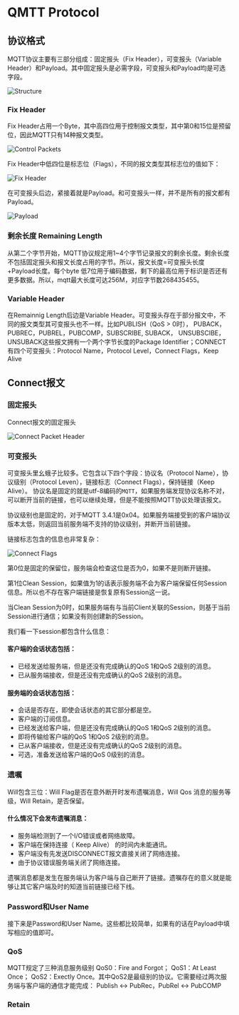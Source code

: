 # QMTT Protocol

## 协议格式

MQTT协议主要有三部分组成：固定报头（Fix Header），可变报头（Variable Header）和Payload。其中固定报头是必需字段，可变报头和Payload均是可选字段。

![Structure](../images/Selection_087.png)

### Fix Header

Fix Header占用一个Byte，其中高四位用于控制报文类型，其中第0和15位是预留位，因此MQTT只有14种报文类型。

![Control Packets](../images/Selection_088.png)

Fix Header中低四位是标志位（Flags），不同的报文类型其标志位的值如下：

![Fix Header](../images/Selection_010.png)

在可变报头后边，紧接着就是Payload。和可变报头一样，并不是所有的报文都有Payload。

![Payload](../images/Selection_090.png)

### 剩余长度 Remaining Length

从第二个字节开始，MQTT协议规定用1~4个字节记录报文的剩余长度。剩余长度不包括固定报头和报文长度占用的字节。所以，报文长度=可变报头长度+Payload长度。每个byte 低7位用于编码数据，剩下的最高位用于标识是否还有更多数据。所以，mqtt最大长度可达256M，对应字节数268435455。

### Variable Header
在Remainnig Length后边是Variable Header。可变报头存在于部分报文中，不同的报文类型其可变报头也不一样。比如PUBLISH（QoS > 0时）， PUBACK，PUBREC，PUBREL，PUBCOMP，SUBSCRIBE, SUBACK， UNSUBSCIBE，UNSUBACK这些报文拥有一个两个字节长度的Package Identifier；CONNECT有四个可变报头：Protocol Name，Protocol Level，Connect Flags，Keep Alive

## Connect报文

### 固定报头

Connect报文的固定报头

![Connect Packet Header](../images/Selection_091.png)

### 可变报头

可变报头里幺蛾子比较多。它包含以下四个字段：协议名（Protocol Name），协议级别（Protocol Leven），链接标志（Connect Flags），保持链接（Keep Alive）。
协议名是固定的就是utf-8编码的`MQTT`，如果服务端发现协议名称不对，可以断开当前的链接，也可以继续处理，但是不能按照MQTT协议处理该报文。

协议级别也是固定的，对于MQTT 3.4.1是0x04。如果服务端接受到的客户端协议版本太低，则返回当前服务端不支持的协议级别，并断开当前链接。

链接标志包含的信息也非常复杂：

![Connect Flags](../images/Selection_088.png)

第0位是固定的保留位，服务端会检查这位是否为0，如果不是则断开链接。

第1位Clean Session，如果值为1的话表示服务端不会为客户端保留任何Session信息。所以也不存在客户端链接是恢复原有Session这一说。

当Clean Session为0时，如果服务端有与当前Client关联的Session，则基于当前Session进行通信；如果没有则创建新的Session。

我们看一下session都包含什么信息：

#### 客户端的会话状态包括：

- 已经发送给服务端，但是还没有完成确认的QoS 1和QoS 2级别的消息。
- 已从服务端接收，但是还没有完成确认的QoS 2级别的消息。

#### 服务端的会话状态包括：

- 会话是否存在，即使会话状态的其它部分都是空。
- 客户端的订阅信息。
- 已经发送给客户端，但是还没有完成确认的QoS 1和QoS 2级别的消息。
- 即将传输给客户端的QoS 1和QoS 2级别的消息。
- 已从客户端接收，但是还没有完成确认的QoS 2级别的消息。
- 可选，准备发送给客户端的QoS 0级别的消息。

### 遗嘱

Will包含三位：Will Flag是否在意外断开时发布遗嘱消息，Will Qos 消息的服务等级，Will Retain，是否保留。

#### 什么情况下会发布遗嘱消息：

- 服务端检测到了一个I/O错误或者网络故障。
- 客户端在保持连接（ Keep Alive） 的时间内未能通讯。
- 客户端没有先发送DISCONNECT报文直接关闭了网络连接。
- 由于协议错误服务端关闭了网络连接。

遗嘱消息都是发生在服务端认为客户端与自己断开了链接。遗嘱存在的意义就是能够让其它客户端及时的知道当前链接已经下线。

### Password和User Name

接下来是Password和User Name。这些都比较简单，如果有的话在Payload中填写相应的值即可。

### QoS

MQTT规定了三种消息服务级别
QoS0：Fire and Forgot；
QoS1：At Least Once；
QoS2：Exectly Once。其中QoS2是最级别的协议。它需要经过两次服务端与客户端的通信才能完成： Publish <-> PubRec，PubRel <-> PubCOMP




### Retain

